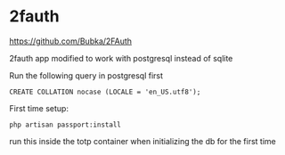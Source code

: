 # 2fauth

https://github.com/Bubka/2FAuth

2fauth app modified to work with postgresql instead of sqlite


Run the following query in postgresql first

```
CREATE COLLATION nocase (LOCALE = 'en_US.utf8');
```

First time setup:

```
php artisan passport:install
```

run this inside the totp container when initializing the db for the first time
